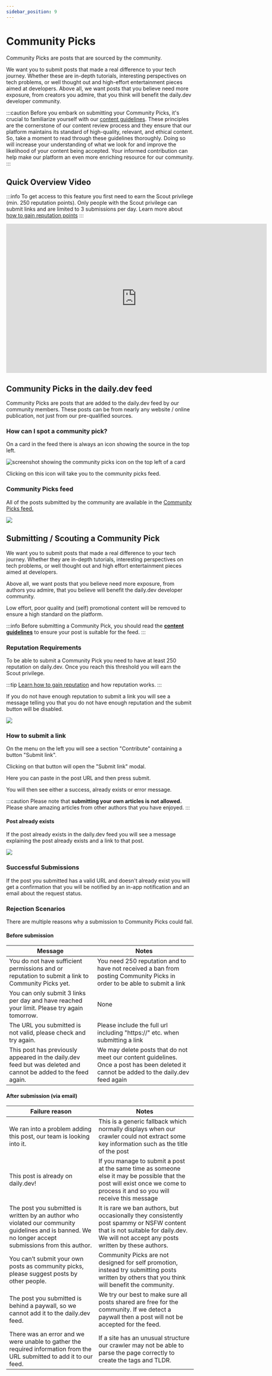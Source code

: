 ```yaml
---
sidebar_position: 9
---
```


# Community Picks

Community Picks are posts that are sourced by the community. 

We want you to submit posts that made a real difference to your tech journey. Whether these are in-depth tutorials, interesting perspectives on tech problems, or well thought out and high-effort entertainment pieces aimed at developers. Above all, we want posts that you believe need more exposure, from creators you admire, that you think will benefit the daily.dev developer community. 

:::caution
Before you embark on submitting your Community Picks, it's crucial to familiarize yourself with our [content guidelines](../for-content-creators/content-guidelines.md). These principles are the cornerstone of our content review process and they ensure that our platform maintains its standard of high-quality, relevant, and ethical content. So, take a moment to read through these guidelines thoroughly. Doing so will increase your understanding of what we look for and improve the likelihood of your content being accepted. Your informed contribution can help make our platform an even more enriching resource for our community.
:::

## Quick Overview Video

:::info
To get access to this feature you first need to earn the Scout privilege (min. 250 reputation points). Only people with the Scout privilege can submit links and are limited to 3 submissions per day. Learn more about [how to gain reputation points](../your-profile/reputation.md)
:::

<iframe width="700" height="400"  src="https://www.youtube-nocookie.com/embed/JlBlTIMfrGM" title="YouTube video player" frameborder="0" allow="accelerometer; autoplay; clipboard-write; encrypted-media; gyroscope; picture-in-picture" allowfullscreen></iframe>

## Community Picks in the daily.dev feed

Community Picks are posts that are added to the daily.dev feed by our community members. These posts can be from nearly any website / online publication, not just from our pre-qualified sources.

### How can I spot a community pick?
On a card in the feed there is always an icon showing the source in the top left.

![screenshot showing the community picks icon on the top left of a card](https://daily-now-res.cloudinary.com/image/upload/v1657719351/cp-1-icon_qhynlc.png)

Clicking on this icon will take you to the community picks feed.

### Community Picks feed
All of the posts submitted by the community are available in the [Community Picks feed.](https://app.daily.dev/sources/community)

![](https://daily-now-res.cloudinary.com/image/upload/v1657719387/cp-3-community-feed_enjtux.png)

## Submitting / Scouting a Community Pick
We want you to submit posts that made a real difference to your tech journey. Whether they are in-depth tutorials, interesting perspectives on tech problems, or well thought out and high effort entertainment pieces aimed at developers.

Above all, we want posts that you believe need more exposure, from authors you admire, that you believe will benefit the daily.dev developer community.

Low effort, poor quality and (self) promotional content will be removed to ensure a high standard on the platform.

:::info
Before submitting a Community Pick, you should read the [**content guidelines**](../for-content-creators/content-guidelines.md) to ensure your post is suitable for the feed.
:::

### Reputation Requirements
To be able to submit a Community Pick you need to have at least 250 reputation on daily.dev. Once you reach this threshold you will earn the Scout privilege.

:::tip
[Learn how to gain reputation](../your-profile/reputation.md) and how reputation works.
:::

If you do not have enough reputation to submit a link you will see a message telling you that you do not have enough reputation and the submit button will be disabled.

![](https://daily-now-res.cloudinary.com/image/upload/v1657719512/cp-4-not-enough-permissions_zadogk.jpg)

### How to submit a link
On the menu on the left you will see a section "Contribute" containing a button "Submit link".

Clicking on that button will open the "Submit link" modal.

Here you can paste in the post URL and then press submit.

You will then see either a success, already exists or error message.

:::caution
Please note that **submitting your own articles is not allowed.** Please share amazing articles from other authors that you have enjoyed.
:::

#### Post already exists
If the post already exists in the daily.dev feed you will see a message explaining the post already exists and a link to that post.

![](https://daily-now-res.cloudinary.com/image/upload/v1657719529/cp-5_article_exists_hye5qv.png)

### Successful Submissions
If the post you submitted has a valid URL and doesn't already exist you will get a confirmation that you will be notified by an in-app notification and an email about the request status.

### Rejection Scenarios
There are multiple reasons why a submission to Community Picks could fail.

#### Before submission
| Message | Notes |
| --- | --- |
| You do not have sufficient permissions and or reputation to submit a link to Community Picks yet. | You need 250 reputation and to have not received a ban from posting Community Picks in order to be able to submit a link |
| You can only submit 3 links per day and have reached your limit. Please try again tomorrow. | None |
| The URL you submitted is not valid, please check and try again. | Please include the full url including "https://" etc. when submitting a link |
| This post has previously appeared in the daily.dev feed but was deleted and cannot be added to the feed again. | We may delete posts that do not meet our content guidelines. Once a post has been deleted it cannot be added to the daily.dev feed again |

#### After submission (via email)
| Failure reason | Notes |
| --- | --- |
| We ran into a problem adding this post, our team is looking into it. | This is a generic fallback which normally displays when our crawler could not extract some key information such as the title of the post | 
| This post is already on daily.dev! | If you manage to submit a post at the same time as someone else it may be possible that the post will exist once we come to process it and so you will receive this message |
| The post you submitted is written by an author who violated our community guidelines and is banned. We no longer accept submissions from this author. | It is rare we ban authors, but occasionally they consistently post spammy or NSFW content that is not suitable for daily.dev. We will not accept any posts written by these authors. |
| You can’t submit your own posts as community picks, please suggest posts by other people. | Community Picks are not designed for self promotion, instead try submitting posts written by others that you think will benefit the community. |
| The post you submitted is behind a paywall, so we cannot add it to the daily.dev feed. | We try our best to make sure all posts shared are free for the community. If we detect a paywall then a post will not be accepted for the feed. |
| There was an error and we were unable to gather the required information from the URL submitted to add it to our feed. | If a site has an unusual structure our crawler may not be able to parse the page correctly to create the tags and TLDR. |